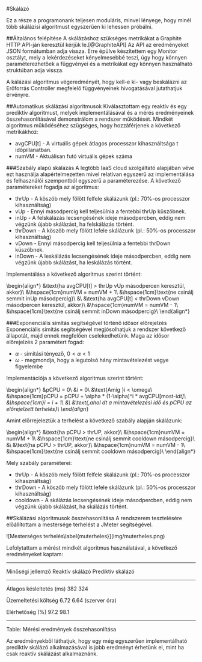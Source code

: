 #Skálázó

Ez a része a programonank teljesen moduláris, minvel lényege, hogy minél több skálázisi algoritmust egyszerűen ki lehessen próbálni.

##Általános felépítése
A skálázáshoz szükséges metrikákat a Graphite HTTP API-ján keresztül kérjük le.[@GraphiteAPI] Az API az eredményeket JSON formátumban adja vissza. Erre épülve készítettem egy Monitor osztályt, mely a lekérdezéseket kényelmesebbé teszi, úgy hogy könnyen paraméterezhetőek a függvényei és a  metrikákat egy könnyen használható struktúban adja vissza.

A kálázási algoritmus végeredményét, hogy kell-e ki- vagy beskálázni az Erőforrás Controller megfelelő függvényeinek hivogatásával jutathatjuk érvényre.

##Automatikus skálázási algoritmusok
Kiválasztottam egy reaktív és egy prediktív algoritmust, melyek implementálásával és a mérés eredményeinek összehasonlításával demonstrálom a rendszer működését.
Mindkét algoritmus működéséhez szügséges, hogy hozzáférjenek a következő metrikákhoz:

* avgCPU[t] - A virtuális gépek átlagos processzor kihasználtsága t időpillanatban.
* numVM - Aktuálisan futó virtuális gépek száma

###Szabály alapú skálázás
A legtöbb IaaS cloud szolgáltató alapjában véve ezt használja alapértelmezetten mivel relatívan egyszerű az implementálása és felhasználói szempontból egyszerű a paraméterezése.
A következő paramétereket fogadja az algoritmus:

* thrUp - A köszöb mely fölött felfele skálázunk (pl.: 70%-os processzor kihasználtság)
* vUp - Ennyi másodpercig kell teljesülnia a fentebbi thrUp küszöbnek.
* inUp - A felskálázás lecsengésének ideje másodpercben, eddig nem végzünk újabb skálázást, ha felskálázás történt.
* thrDown - A köszöb mely fölött lefele skálázunk (pl.: 50%-os processzor kihasználtság)
* vDown - Ennyi másodpercig kell teljesülnia a fentebbi thrDown küszöbnek.
* inDown - A leskálázás lecsengésének ideje másodpercben, eddig nem végzünk újabb skálázást, ha leskálázás történt.

Implementálása a következő algoritmus szerint történt:

\begin{align*}
&\text{ha avgCPU[t] > thrUp vUp másodpercen keresztül, akkor}\\
&\hspace{1cm}numVM = numVM + 1\\
&\hspace{1cm}\text{ne csinálj semmit inUp másodpercig}\\
&\\
&\text{ha avgCPU[t] < thrDown vDown másodpercen keresztül, akkor}\\
&\hspace{1cm}numVM = numVM - 1\\
&\hspace{1cm}\text{ne csinálj semmit inDown másodpercig}\\
\end{align*}

###Exponenciális simítás segítségével történő idősor előrejelzés
Exponenciális simitás segítségével megjósolhatjuk a rendszer következő állapotát, majd ennek megfelően cselekedhetünk.
Maga az idősor előrejelzés 2 paramétert fogad:

* $\alpha$ - simítási tényező, $0 < \alpha < 1$
* $\omega$ - megmondja, hogy a legutolsó hány mintavételezést vegye figyelembe

Implementációja a következő algoritmus szerint történt:

\begin{align*}
&pCPU = 0\\
&i = 0\\
&\text{Amíg }i < \omega\\
&\hspace{1cm}pCPU = pCPU + \alpha * (1-\alpha)^i * avgCPU[most-i*dt]\\
&\hspace{1cm}i = i + 1\\
&\\
&\text{,ahol dt a mintavételezési idő és pCPU az előrejelzett terhelés}\\
\end{align*}

Amint előrrejeleztük a terhelést a következő szabály alapján skálázunk:

\begin{align*}
&\text{ha pCPU > thrUP, akkor}\\
&\hspace{1cm}numVM = numVM + 1\\
&\hspace{1cm}\text{ne csinálj semmit cooldown másodpercig}\\
&\\
&\text{ha pCPU > thrUP, akkor}\\
&\hspace{1cm}numVM = numVM - 1\\
&\hspace{1cm}\text{ne csinálj semmit cooldown másodpercig}\\
\end{align*}

Mely szabály paraméterei:

* thrUp - A köszöb mely fölött felfele skálázunk (pl.: 70%-os processzor kihasználtság)
* thrDown - A köszöb mely fölött lefele skálázunk (pl.: 50%-os processzor kihasználtság)
* cooldown - A skálázás lecsengésének ideje másodpercben, eddig nem végzünk újabb skálázást, ha skálázás történt.

##Skálázási algoritmusok összehasonlítása
A rendszerem tesztelésére előállítottam a mestersége terhelést a JMeter segítségével.

<div id="muterheles">
![Mesterséges terhelés\label{muterheles}](img/muterheles.png)
</div>

Lefolytattam a mérést mindkét algoritmus használatával, a következő eredményeket kaptam:

--------------------------- ---------------- ------------------
Minőségi jellemző           Reaktív skálázó  Prediktív skálázó
--------------------------- ---------------- ------------------
Átlagos késleltetés (ms)    382              324

Üzemeltetési költség        6.72             6.64
(szerver óra)

Elérhetőség (%)             97.2             98.1
--------------------------- ---------------- ------------------

Table: Mérési eredmények összehasonlítása 

Az eredményekből láthatjuk, hogy egy még egyszerűen implementálható prediktív skálázó alkalmazásával is jobb eredményt érhetünk el, mint ha csak reaktív skálázást alkalmaznánk.

